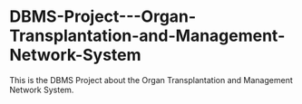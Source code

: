   # DBMS-Project---Organ-Transplantation-and-Management-Network-System          
    
This is the DBMS Project about the Organ Transplantation and Management Network System.  
